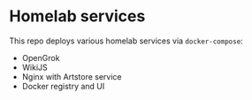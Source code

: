 # Homelab services
This repo deploys various homelab services via `docker-compose`:

- OpenGrok
- WikiJS
- Nginx with Artstore service
- Docker registry and UI


